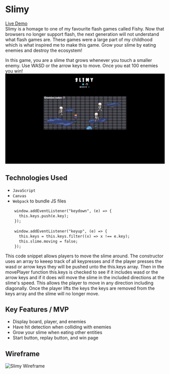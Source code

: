 # Slimy
[Live Demo](https://edmondthui.github.io/slimy/)  
Slimy is a homage to one of my favourite flash games called Fishy. Now that browsers no longer support flash, the next generation will not understand what flash games are. These games were a large part of my childhood which is what inspired me to make this game. Grow your slime by eating enemies and destroy the ecosystem!

In this game, you are a slime that grows whenever you touch a smaller enemy. Use WASD or the arrow keys to move. Once you eat 100 enemies you win!  
![Slimy Demo](https://github.com/edmondthui/slimy/blob/master/og_image.gif?raw=true)

## Technologies Used
* `JavaScript` 
* `Canvas`
* `Webpack` to bundle JS files

```    
    window.addEventListener("keydown", (e) => {
      this.keys.push(e.key);
    });

    window.addEventListener("keyup", (e) => {
      this.keys = this.keys.filter((x) => x !== e.key);
      this.slime.moving = false;
    });
```
This code snippet allows players to move the slime around. The constructor uses an array to keeep track of all keypresses and if the player presses the wasd or arrow keys they will be pushed unto the this.keys array. Then in the movePlayer function this.keys is checked to see if it includes wasd or the arrow keys and if it does will move the slime in the included directions at the slime's speed. This allows the player to move in any direction including diagonally. Once the player lifts the keys the keys are removed from the keys array and the slime will no longer move.

## Key Features / MVP
* Display board, player, and enemies
* Have hit detection when colliding with enemies
* Grow your slime when eating other entities
* Start button, replay button, and win page

## Wireframe
![Slimy Wireframe](https://i.imgur.com/gruDcmt.png)
